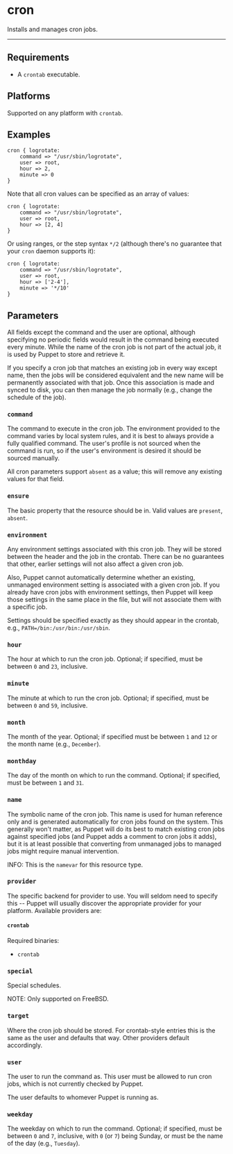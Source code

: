 cron
====

Installs and manages cron jobs.

* * *

Requirements
------------

* A `crontab` executable.

Platforms
---------

Supported on any platform with `crontab`.

Examples
--------

    cron { logrotate:
        command => "/usr/sbin/logrotate",
        user => root,
        hour => 2,
        minute => 0
    }

Note that all cron values can be specified as an array of values:

    cron { logrotate:
        command => "/usr/sbin/logrotate",
        user => root,
        hour => [2, 4]
    }

Or using ranges, or the step syntax `*/2` (although there's no
guarantee that your `cron` daemon supports it):

    cron { logrotate:
        command => "/usr/sbin/logrotate",
        user => root,
        hour => ['2-4'],
        minute => '*/10'
    }


Parameters
----------

All fields except the command and
the user are optional, although specifying no periodic fields would
result in the command being executed every minute. While the name
of the cron job is not part of the actual job, it is used by Puppet
to store and retrieve it.

If you specify a cron job that matches an existing job in every way
except name, then the jobs will be considered equivalent and the
new name will be permanently associated with that job. Once this
association is made and synced to disk, you can then manage the job
normally (e.g., change the schedule of the job).

### `command`

The command to execute in the cron job. The environment provided to
the command varies by local system rules, and it is best to always
provide a fully qualified command. The user's profile is not
sourced when the command is run, so if the user's environment is
desired it should be sourced manually.

All cron parameters support `absent` as a value; this will remove
any existing values for that field.

### `ensure`

The basic property that the resource should be in. Valid values are
`present`, `absent`.

### `environment`

Any environment settings associated with this cron job. They will
be stored between the header and the job in the crontab. There can
be no guarantees that other, earlier settings will not also affect
a given cron job.

Also, Puppet cannot automatically determine whether an existing,
unmanaged environment setting is associated with a given cron job.
If you already have cron jobs with environment settings, then
Puppet will keep those settings in the same place in the file, but
will not associate them with a specific job.

Settings should be specified exactly as they should appear in the
crontab, e.g., `PATH=/bin:/usr/bin:/usr/sbin`.

### `hour`

The hour at which to run the cron job. Optional; if specified, must
be between `0` and `23`, inclusive.

### `minute`

The minute at which to run the cron job. Optional; if specified,
must be between `0` and `59`, inclusive.

### `month`

The month of the year. Optional; if specified must be between `1` and
`12` or the month name (e.g., `December`).

### `monthday`

The day of the month on which to run the command. Optional; if
specified, must be between `1` and `31`.

### `name`

The symbolic name of the cron job. This name is used for human
reference only and is generated automatically for cron jobs found
on the system. This generally won't matter, as Puppet will do its
best to match existing cron jobs against specified jobs (and Puppet
adds a comment to cron jobs it adds), but it is at least possible
that converting from unmanaged jobs to managed jobs might require
manual intervention.

INFO: This is the `namevar` for this resource type.

### `provider`

The specific backend for provider to use. You will seldom need to
specify this -- Puppet will usually discover the appropriate
provider for your platform. Available providers are:

#### `crontab`

Required binaries:

* `crontab`

### `special`

Special schedules.

NOTE: Only supported on FreeBSD.

### `target`

Where the cron job should be stored. For crontab-style entries this
is the same as the user and defaults that way. Other providers
default accordingly.

### `user`

The user to run the command as. This user must be allowed to run
cron jobs, which is not currently checked by Puppet.

The user defaults to whomever Puppet is running as.

### `weekday`

The weekday on which to run the command. Optional; if specified,
must be between `0` and `7`, inclusive, with `0` (or `7`) being Sunday, or
must be the name of the day (e.g., `Tuesday`).
